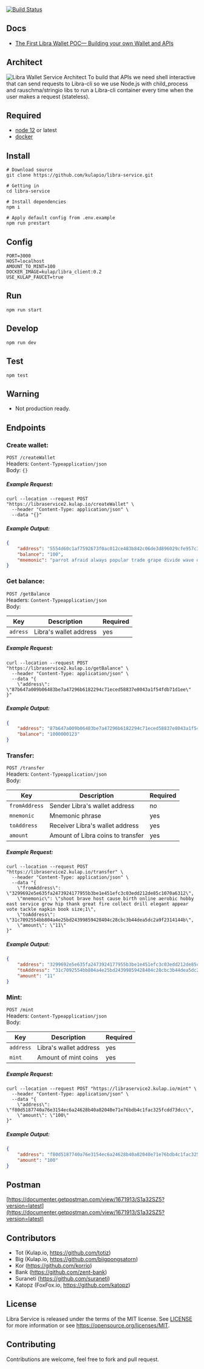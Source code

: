 [![Build Status](https://travis-ci.org/suraneti/libra-service.svg?branch=master)](https://travis-ci.org/suraneti/libra-service)

Docs
----

- [The First Libra Wallet POC— Building your own Wallet and APIs](https://medium.com/kulapofficial/the-first-libra-wallet-poc-building-your-own-wallet-and-apis-3cb578c0bd52?postPublishedType=repub)

Architect
---------

![Libra Wallet Service Architect](https://cdn-images-1.medium.com/max/1600/1*bpTSkmetebvE-icm_1xuVg.png)
To build that APIs we need shell interactive that can send requests to Libra-cli so we use Node.js with child_process and rauschma/stringio libs to run a Libra-cli container every time when the user makes a request (stateless).

Required
--------

- [node 12](https://nodejs.org/en/) or latest
- [docker](https://www.docker.com/)

Install
-------

```shell
# Download source
git clone https://github.com/kulapio/libra-service.git

# Getting in
cd libra-service

# Install dependencies
npm i

# Apply default config from .env.example
npm run prestart
```

Config
------

```
PORT=3000
HOST=localhost
AMOUNT_TO_MINT=100
DOCKER_IMAGE=kulap/libra_client:0.2
USE_KULAP_FAUCET=true
```

Run
---

```shell
npm run start
```

Develop
-------

```shell
npm run dev
```

Test
----

```shell
npm test
```

Warning
-------

- Not production ready.

Endpoints
---------

### Create wallet:

`POST /createWallet`  
Headers: `Content-Typeapplication/json`  
Body: `{}`
  
##### Example Request: 
``` 
curl --location --request POST "https://libraservice2.kulap.io/createWallet" \
  --header "Content-Type: application/json" \
  --data "{}"
```

##### Example Output: 
```json
{
    "address": "5554d60c1af7592673f0ac012ce483b842c06de3d896029cfe957c348621d5b7",
    "balance": "100",
    "mnemonic": "parrot afraid always popular trade grape divide wave dawn web identify kangaroo equal suffer humor creek scan stove hip kingdom skin enable flush announce;1"
}
```

### Get balance:

`POST /getBalance`  
Headers: `Content-Typeapplication/json`  
Body: 

| Key            | Description                                                       | Required   |
| -------------- | ----------------------------------------------------------------- | ---------- |
| `adress`       | Libra's wallet address                                            | yes        |
  
##### Example Request: 
``` 
curl --location --request POST "https://libraservice2.kulap.io/getBalance" \
  --header "Content-Type: application/json" \
  --data "{
	\"address\": \"87b647a009b06483be7a47296b6182294c71eced58837e8043a1f54fdb71d1ee\"
}"
```

##### Example Output: 
```json
{
    "address": "87b647a009b06483be7a47296b6182294c71eced58837e8043a1f54fdb71d1ee",
    "balance": "1000000123"
}
```

### Transfer:

`POST /transfer`  
Headers: `Content-Typeapplication/json`  
Body: 

| Key            | Description                                                       | Required   |
| -------------- | ----------------------------------------------------------------- | ---------- |
| `fromAddress`  | Sender Libra's wallet address                                     | no         |
| `mnemonic`     | Mnemonic phrase                                                   | yes        |
| `toAddress`    | Receiver Libra's wallet address                                   | yes        |
| `amount`       | Amount of Libra coins to transfer                                 | yes        |
  
##### Example Request: 
``` 
curl --location --request POST "https://libraservice2.kulap.io/transfer" \
  --header "Content-Type: application/json" \
  --data "{
	\"fromAddress\": \"3299692e5e635fa2473924177955b3be1e451efc3c03edd212de85c1070a6312\",
	\"mnemonic\": \"shoot brave host cause birth online aerobic hobby east service grow hip thank great fire collect drill elegant appear vote tackle napkin book size;1\",
	\"toAddress\": \"31c7092554bb804a4e25bd24399859428404c28cbc3b44dea5dc2a9f2314144b\",
	\"amount\": \"11\"
}"
```

##### Example Output: 
```json
{
    "address": "3299692e5e635fa2473924177955b3be1e451efc3c03edd212de85c1070a6312",
    "toAddress": "31c7092554bb804a4e25bd24399859428404c28cbc3b44dea5dc2a9f2314144b",
    "amount": "11"
}
```

### Mint:

`POST /mint`  
Headers: `Content-Typeapplication/json`  
Body: 

| Key            | Description                                                       | Required   |
| -------------- | ----------------------------------------------------------------- | ---------- |
| `address`      | Libra's wallet address                                            | yes        |
| `mint`         | Amount of mint coins                                              | yes        |

  
##### Example Request: 
``` 
curl --location --request POST "https://libraservice2.kulap.io/mint" \
  --header "Content-Type: application/json" \
  --data "{
	\"address\": \"f80d5187740a76e3154ec6a24628b40a82040e71e76bdb4c1fac325fcdd73dcc\",
	\"amount\": \"100\"
}"
```

##### Example Output: 
```json
{
    "address": "f80d5187740a76e3154ec6a24628b40a82040e71e76bdb4c1fac325fcdd73dcc",
    "amount": "100"
}
```

Postman
-------
[https://documenter.getpostman.com/view/1671913/S1a32SZ5?version=latest](https://documenter.getpostman.com/view/1671913/S1a32SZ5?version=latest)

Contributors
------------

- Tot (Kulap.io, https://github.com/totiz)
- Big (Kulap.io, https://github.com/biigpongsatorn)
- Kor (https://github.com/korrio)
- Bank (https://github.com/zent-bank)
- Suraneti (https://github.com/suraneti)
- Katopz (FoxFox.io, https://github.com/katopz)

License
-------

Libra Service is released under the terms of the MIT license. See [LICENSE](LICENSE) for more
information or see https://opensource.org/licenses/MIT.

Contributing
------------

Contributions are welcome, feel free to fork and pull request.
